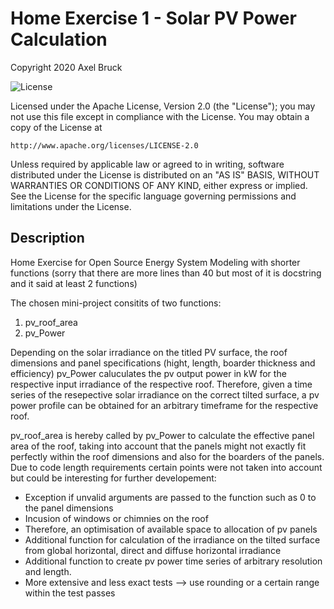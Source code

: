 # Home Exercise 1 - Solar PV Power Calculation

Copyright 2020 Axel Bruck

![License](https://img.shields.io/badge/License-Apache%202.0-blue.svg)

Licensed under the Apache License, Version 2.0 (the "License");
you may not use this file except in compliance with the License.
You may obtain a copy of the License at

    http://www.apache.org/licenses/LICENSE-2.0

Unless required by applicable law or agreed to in writing, software
distributed under the License is distributed on an "AS IS" BASIS,
WITHOUT WARRANTIES OR CONDITIONS OF ANY KIND, either express or implied.
See the License for the specific language governing permissions and
limitations under the License.

## Description

Home Exercise for Open Source Energy System Modeling with shorter functions (sorry that there are more lines than 40 but most of it is docstring and it said at least 2 functions)

The chosen mini-project consitits of two functions:

1) pv_roof_area
2) pv_Power

Depending on the solar irradiance on the titled PV surface, the roof dimensions and panel specifications (hight, length, boarder thickness and efficiency) pv_Power caluculates the pv output power in kW for the respective input irradiance of the respective roof. Therefore, given a time series of the resepective solar irradiance on the correct tilted surface, a pv power profile can be obtained for an arbitrary timeframe for the respective roof.

pv_roof_area is hereby called by pv_Power to calculate the effective panel area of the roof, taking into account that the panels might not exactly fit perfectly within the roof dimensions and also for the boarders of the panels. Due to code length requirements certain points were not taken into account but could be interesting for further developement:
- Exception if unvalid arguments are passed to the function such as 0 to the panel dimensions
- Incusion of windows or chimnies on the roof
- Therefore, an optimisation of available space to allocation of pv panels
- Additional function for calculation of the irradiance on the tilted surface from global horizontal, direct and diffuse horizontal irradiance
- Additional function to create pv power time series of arbitrary resolution and length.
- More extensive and less exact tests --> use rounding or a certain range within the test passes
